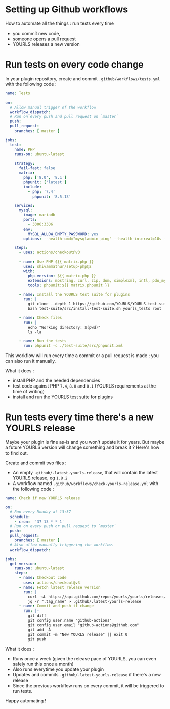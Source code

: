 
# Setting up Github workflows

How to automate all the things : run tests every time
* you commit new code,
* someone opens a pull request
* YOURLS releases a new version

# Run tests on every code change

In your plugin repository, create and commit `.github/workflows/tests.yml` with the following code :

```yml
name: Tests

on:
  # Allow manual trigger of the workflow
  workflow_dispatch:
  # Run on every push and pull request on `master`
  push:
  pull_request:
    branches: [ master ]

jobs:
  test:
    name: PHP
    runs-on: ubuntu-latest

    strategy:
      fail-fast: false
      matrix:
        php: ['8.0', '8.1']
        phpunit: ['latest']
        include:
          - php: '7.4'
            phpunit: '8.5.13'

    services:
      mysql:
        image: mariadb
        ports:
          - 3306:3306
        env:
          MYSQL_ALLOW_EMPTY_PASSWORD: yes
        options: --health-cmd="mysqladmin ping" --health-interval=10s --health-timeout=5s --health-retries=3

    steps:
      - uses: actions/checkout@v3

      - name: Use PHP ${{ matrix.php }}
        uses: shivammathur/setup-php@2
        with:
          php-version: ${{ matrix.php }}
          extensions: mbstring, curl, zip, dom, simplexml, intl, pdo_mysql
          tools: phpunit:${{ matrix.phpunit }}

      - name: Install the YOURLS test suite for plugins
        run: |
          git clone --depth 1 https://github.com/YOURLS/YOURLS-test-suite-for-plugins test-suite
          bash test-suite/src/install-test-suite.sh yourls_tests root '' 127.0.0.1

      - name: Check files
        run: |
          echo "Working directory: $(pwd)"
          ls -la

      - name: Run the tests
        run: phpunit -c ./test-suite/src/phpunit.xml
```

This workflow will run every time a commit or a pull request is made ; you can also run it manually.

What it does :
* install PHP and the needed dependencies
* test code against PHP `7.4`, `8.0` and `8.1` (YOURLS requirements at the time of writing)
* install and run the YOURLS test suite for plugins

# Run tests every time there's a new YOURLS release

Maybe your plugin is fine as-is and you won't update it for years. But maybe a future YOURLS version will change something and break it ? Here's how to find out.

Create and commit two files :
* An empty `.github/.latest-yourls-release`, that will contain the latest [YOURLS release](https://github.com/YOURLS/YOURLS/releases), eg `1.8.2`
* A workflow named `.github/workflows/check-yourls-release.yml` with the following code :

```yml
name: Check if new YOURLS release

on:
  # Run every Monday at 13:37
  schedule:
    - cron:  '37 13 * * 1'
  # Run on every push or pull request to `master`
  push:
  pull_request:
    branches: [ master ]
  # Also allow manually triggering the workflow.
  workflow_dispatch:

jobs:
  get-version:
    runs-on: ubuntu-latest
    steps:
      - name: Checkout code
        uses: actions/checkout@v3
      - name: Fetch latest release version
        run: |
          curl -sL https://api.github.com/repos/yourls/yourls/releases/latest | \
          jq -r ".tag_name" > .github/.latest-yourls-release
      - name: Commit and push if change
        run: |-
          git diff
          git config user.name "github-actions"
          git config user.email "github-actions@github.com"
          git add -A
          git commit -m "New YOURLS release" || exit 0
          git push
```

What it does :
* Runs once a week (given the release pace of YOURLS, you can even safely run this once a month)
* Also runs everytime you update your plugin
* Updates and commits `.github/.latest-yourls-release` if there's a new release
* Since the previous workflow runs on every commit, it will be triggered to run tests.

Happy automating !
